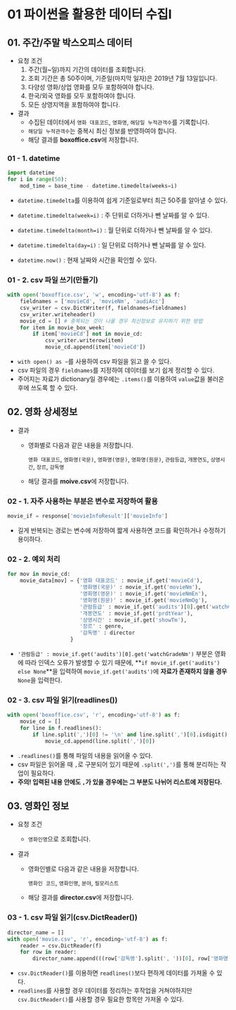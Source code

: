 # 01 파이썬을 활용한 데이터 수집Ⅰ

## 01. 주간/주말 박스오피스 데이터

* 요청 조건
  1. 주간(월~일)까지 기간의 데이터를 조회합니다.
  2. 조회 기간은 총 50주이며, 기준일(마지막 일자)은 2019년 7월 13일입니다.
  3. 다양성 영화/상업 영화를 모두 포함하여야 합니다.
  4. 한국/외국 영화를 모두 포함하여야 합니다.
  5. 모든 상영지역을 포함하여야 합니다.
* 결과
  * 수집된 데이터에서 `영화 대표코드`, `영화명`, `해당일 누적관객수`를 기록합니다.
  * `해당일 누적관객수`는 중복시 최신 정보를 반영하여야 합니다.
  * 해당 결과를 **boxoffice.csv**에 저장합니다.

### 01 - 1. datetime

```python
import datetime
for i in range(50):
    mod_time = base_time - datetime.timedelta(weeks=i)
```

* `datetime.timedelta`를 이용하여 쉽게 기준일로부터 최근 50주를 알아낼 수 있다.

* `datetime.timedelta(week=i)` : 주 단위로 더하거나 뺀 날짜를 알 수 있다.

* `datetime.timedelta(month=i)` : 월 단위로 더하거나 뺀 날짜를 알 수 있다.

* `datetime.timedelta(day=i)` : 일 단위로 더하거나 뺀 날짜를 알 수 있다.

* `datetime.now()` : 현재 날짜와 시간을 확인할 수 있다.

  

### 01 - 2. csv 파일 쓰기(만들기)

```python
with open('boxoffice.csv', 'w', encoding='utf-8') as f:
    fieldnames = ['movieCd', 'movieNm', 'audiAcc']
    csv_writer = csv.DictWriter(f, fieldnames=fieldnames)
    csv_writer.writeheader()
    movie_cd = [] # 중복되는 것이 나올 경우 최신정보로 유지하기 위한 방법
    for item in movie_box_week:
        if item['movieCd'] not in movie_cd:
            csv_writer.writerow(item)
            movie_cd.append(item['movieCd'])
```

* `with open() as ~`를 사용하여 csv 파일을 읽고 쓸 수 있다.
* csv 파일의 경우 `fieldnames`를 지정하여 데이터를 보기 쉽게 정리할 수 있다.
* 주어지는 자료가 dictionary일 경우에는 `.items()`를 이용하여 `value`값을 불러온 후에 쓰도록 할 수 있다.



## 02. 영화 상세정보

* 결과

  * 영화별로 다음과 같은 내용을 저장합니다.

    `영화 대표코드`, `영화명(국문)`, `영화명(영문)`, `영화명(원문)`, `관람등급`, `개봉연도`, `상영시간`, `장르`, `감독명`

  * 해당 결과를 **moive.csv**에 저장합니다.

### 02 - 1. 자주 사용하는 부분은 변수로 저장하여 활용

```python
movie_if = response['movieInfoResult']['movieInfo']
```

* 길게 반복되는 경로는 변수에 저장하여 짧게 사용하면 코드를 확인하거나 수정하기 용이하다.

### 02 - 2. 예외 처리

```python
for mov in movie_cd:
    movie_data[mov] = {'영화 대표코드' : movie_if.get('movieCd'),
                       '영화명(국문)' : movie_if.get('movieNm'),
                       '영화명(영문)' : movie_if.get('movieNmEn'),
                       '영화명(원문)' : movie_if.get('movieNmOg'),
                       '관람등급' : movie_if.get('audits')[0].get('watchGradeNm') if movie_if.get('audits') else None,
                       '개봉연도' : movie_if.get('prdtYear'),
                       '상영시간' : movie_if.get('showTm'),
                       '장르' : genre,
                       '감독명' : director
                    }
```

* `'관람등급' : movie_if.get('audits')[0].get('watchGradeNm')` 부분은 영화에 따라 인덱스 오류가 발생할 수 있기 때문에, **`if movie_if.get('audits') else None`**을 입력하여 `movie_if.get('audits')`에 **자료가 존재하지 않을 경우** `None`을 입력한다.

### 02 - 3. csv 파일 읽기(readlines())

```python
with open('boxoffice.csv', 'r', encoding='utf-8') as f:
    movie_cd = []
    for line in f.readlines():
        if line.split(',')[0] != '\n' and line.split(',')[0].isdigit():
            movie_cd.append(line.split(',')[0])
```

* `.readlines()`를 통해 파일의 내용을 읽어올 수 있다.
* csv 파일은 읽어올 때 `,`로 구분되어 있기 때문에 `.split(',')`를 통해 분리하는 작업이 필요하다.
* **주의! 입력된 내용 안에도 `,`가 있을 경우에는 그 부분도 나뉘어 리스트에 저장된다.**



## 03. 영화인 정보

* 요청 조건

  * `영화인명`으로 조회합니다.

* 결과

  * 영화인별로 다음과 같은 내용을 저장합니다.

    `영화인 코드`, `영화인명`, `분야`, `필모리스트`

  * 해당 결과를 **director.csv**에 저장합니다.

### 03 - 1. csv 파일 읽기(csv.DictReader())

```python
director_name = []
with open('movie.csv', 'r', encoding='utf-8') as f:
    reader = csv.DictReader(f)
    for row in reader:
        director_name.append(((row['감독명'].split(', '))[0], row['영화명(국문)']))
```

* `csv.DictReader()`를  이용하면 `readlines()`보다 편하게 데이터를 가져올 수 있다.
* `readlines`를 사용할 경우 데이터를 정리하는 후작업을 거쳐야하지만 `csv.DictReader()`를 사용할 경우 필요한 항목만 가져올 수 있다.